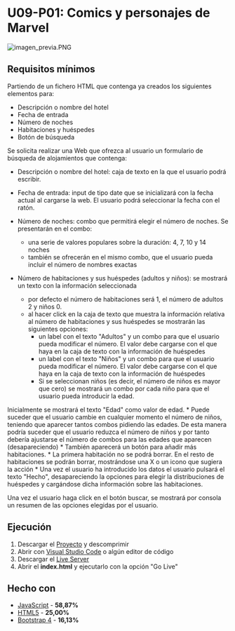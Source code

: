 # U09-P01: Comics y personajes de Marvel

![imagen_previa.PNG](https://github.com/Ayoamaro/reservahotelera.github.io/blob/master/img/imagen_previa.PNG?raw=true)

## Requisitos mínimos
Partiendo de un fichero HTML que contenga ya creados los siguientes elementos para:
* Descripción o nombre del hotel
* Fecha de entrada
* Número de noches
* Habitaciones y huéspedes
* Botón de búsqueda

Se solicita realizar una Web que ofrezca al usuario un formulario de búsqueda de alojamientos que contenga:
* Descripción o nombre del hotel: caja de texto en la que el usuario podrá escribir.
* Fecha de entrada: input de tipo date que se inicializará con la fecha actual al cargarse la web. El usuario podrá seleccionar la fecha con el ratón.
* Número de noches: combo que permitirá elegir el número de noches. Se presentarán en el combo:
    * una serie de valores populares sobre la duración: 4, 7, 10 y 14 noches
    * también se ofrecerán en el mismo combo, que el usuario pueda incluir el número de nombres exactas

* Número de habitaciones y sus huéspedes (adultos y niños): se mostrará un texto con la información seleccionada
    * por defecto el número de habitaciones será 1, el número de adultos 2 y niños 0.
    * al hacer click en la caja de texto que muestra la información relativa al número de habitaciones y sus huéspedes se mostrarán las siguientes opciones:
        * un label con el texto "Adultos" y un combo para que el usuario pueda modificar el número. El valor debe cargarse con el que haya en la caja de texto con la información de huéspedes
        * un label con el texto "Niños" y un combo para que el usuario pueda modificar el número. El valor debe cargarse con el que haya en la caja de texto con la información de huéspedes
        * Si se seleccionan niños (es decir, el número de niños es mayor que cero) se mostrará un combo por cada niño para que el usuario pueda introducir la edad.
        
Inicialmente se mostrará el texto "Edad" como valor de edad.
        * Puede suceder que el usuario cambie en cualquier momento el número de niños,
teniendo que aparecer tantos combos pidiendo las edades. De esta manera podría
suceder que el usuario reduzca el número de niños y por tanto debería ajustarse el
número de combos para las edades que aparecen (desapareciendo)
        * También aparecerá un botón para añadir más habitaciones.
            * La primera habitación no se podrá borrar. En el resto de habitaciones se podrán
borrar, mostrándose una X o un icono que sugiera la acción
            * Una vez el usuario ha introducido los datos el usuario pulsará el texto "Hecho",
desapareciendo la opciones para elegir la distribuciones de huéspedes y
cargándose dicha información sobre las habitaciones.

Una vez el usuario haga click en el botón buscar, se mostrará por consola un resumen de las
opciones elegidas por el usuario.

## Ejecución
1. Descargar el [Proyecto](https://bit.ly/2TDhchl) y descomprimir
2. Abrir con [Visual Studio Code](https://code.visualstudio.com) o algún editor de código
3. Descargar el [Live Server](https://bit.ly/3elOzNx)
3. Abrir el **index.html** y ejecutarlo con la opción "Go Live"

## Hecho con
* [JavaScript](https://developer.mozilla.org/es/docs/Web/JavaScript) - **58,87‬%**
* [HTML5](https://developer.mozilla.org/es/docs/HTML/HTML5) - **25,00%**
* [Bootstrap 4](https://getbootstrap.com) - **16,13%**

